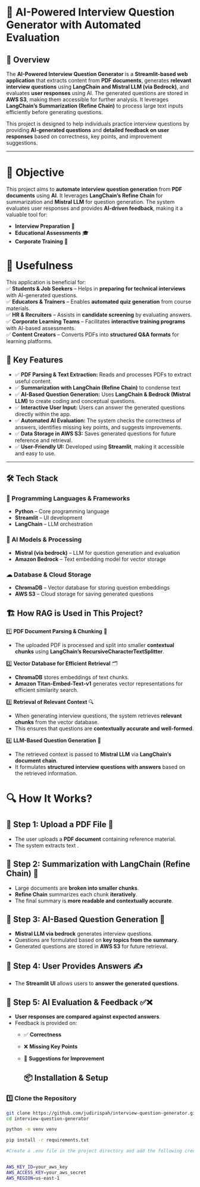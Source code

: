 # 📄 AI-Powered Interview Question Generator with Automated Evaluation

## 🚀 Overview  
The **AI-Powered Interview Question Generator** is a **Streamlit-based web application** that extracts content from **PDF documents**, generates **relevant interview questions** using **LangChain and  Mistral LLM (via Bedrock)**, and evaluates **user responses** using AI. The generated questions are stored in **AWS S3**, making them accessible for further analysis. It leverages **LangChain’s Summarization (Refine Chain)** to process large text inputs efficiently before generating questions. 

This project is designed to help individuals practice interview questions by providing **AI-generated questions** and **detailed feedback on user responses** based on correctness, key points, and improvement suggestions.  

---
# 🎯 Objective  
This project aims to **automate interview question generation** from **PDF documents** using **AI**. It leverages **LangChain’s Refine Chain** for summarization and **Mistral LLM** for question generation. The system evaluates user responses and provides **AI-driven feedback**, making it a valuable tool for:  
- **Interview Preparation** 📖  
- **Educational Assessments** 🎓  
- **Corporate Training** 🏢  

# 🚀 Usefulness  
This application is beneficial for:  
✅ **Students & Job Seekers** – Helps in **preparing for technical interviews** with AI-generated questions.  
✅ **Educators & Trainers** – Enables **automated quiz generation** from course materials.  
✅ **HR & Recruiters** – Assists in **candidate screening** by evaluating answers.  
✅ **Corporate Learning Teams** – Facilitates **interactive training programs** with AI-based assessments.  
✅ **Content Creators** – Converts PDFs into **structured Q&A formats** for learning platforms.  

## 🎯 Key Features  
- ✅ **PDF Parsing & Text Extraction:** Reads and processes PDFs to extract useful content.
- ✅ **Summarization with LangChain (Refine Chain)** to condense text  
- ✅ **AI-Based Question Generation:** Uses **LangChain & Bedrock (Mistral LLM)** to create coding and conceptual questions.  
- ✅ **Interactive User Input:** Users can answer the generated questions directly within the app.  
- ✅ **Automated AI Evaluation:** The system checks the correctness of answers, identifies missing key points, and suggests improvements.  
- ✅ **Data Storage in AWS S3:** Saves generated questions for future reference and retrieval.  
- ✅ **User-Friendly UI:** Developed using **Streamlit**, making it accessible and easy to use.  

---

## 🛠 Tech Stack  

### 📌 Programming Languages & Frameworks  
- **Python** – Core programming language  
- **Streamlit** – UI development  
- **LangChain** – LLM orchestration  

### 🤖 AI Models & Processing  
- **Mistral (via bedrock)** – LLM for question generation and evaluation  
- **Amazon Bedrock** – Text embedding model for vector storage  

### ☁ Database & Cloud Storage  
- **ChromaDB** – Vector database for storing question embeddings  
- **AWS S3** – Cloud storage for saving generated questions

## 🏗 How RAG is Used in This Project?  
1️⃣ **PDF Document Parsing & Chunking** 📄  
   - The uploaded PDF is processed and split into smaller **contextual chunks** using **LangChain’s RecursiveCharacterTextSplitter**.  

2️⃣ **Vector Database for Efficient Retrieval** 🗂  
   - **ChromaDB** stores embeddings of text chunks.  
   - **Amazon Titan-Embed-Text-v1** generates vector representations for efficient similarity search.  

3️⃣ **Retrieval of Relevant Context** 🔍  
   - When generating interview questions, the system retrieves **relevant chunks** from the vector database.  
   - This ensures that questions are **contextually accurate and well-formed**.  

4️⃣ **LLM-Based Question Generation** 🤖  
   - The retrieved context is passed to **Mistral LLM** via **LangChain’s document chain**.  
   - It formulates **structured interview questions with answers** based on the retrieved information.  




# 🔍 How It Works?

## 📌 Step 1: Upload a PDF File 📂  
- The user uploads a **PDF document** containing reference material.  
- The system extracts text . 

## 📌 Step 2: Summarization with LangChain (Refine Chain) 📑  
- Large documents are **broken into smaller chunks**.  
- **Refine Chain** summarizes each chunk **iteratively**.  
- The final summary is **more readable and contextually accurate**.  

## 📌 Step 3: AI-Based Question Generation 🤖  
- **Mistral LLM via bedrock** generates interview questions.  
- Questions are formulated based on **key topics from the summary**.  
- Generated questions are stored in **AWS S3** for future retrieval.  

## 📌 Step 4: User Provides Answers ✍️  
- The **Streamlit UI** allows users to **answer the generated questions**.  

## 📌 Step 5: AI Evaluation & Feedback ✅❌  
- **User responses are compared against expected answers**.  
- Feedback is provided on:  
  - ✅ **Correctness**  
  - ❌ **Missing Key Points**  
  - 📝 **Suggestions for Improvement**
    
    ## 📦 Installation & Setup  

### 1️⃣ Clone the Repository  
```bash
git clone https://github.com/judirispah/interview-question-generator.git
cd interview-question-generator

python -m venv venv

pip install -r requirements.txt

#Create a .env file in the project directory and add the following credentials:


AWS_KEY_ID=your_aws_key
AWS_ACCESS_KEY=your_aws_secret
AWS_REGION=us-east-1




